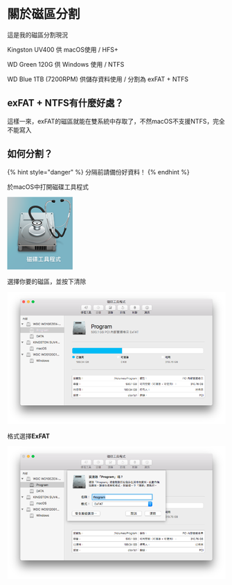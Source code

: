 # 關於磁區分割

這是我的磁區分割現況

Kingston UV400 供 macOS使用 / HFS+

WD Green 120G 供 Windows 使用 / NTFS

WD Blue 1TB \(7200RPM\) 供儲存資料使用 / 分割為 exFAT + NTFS

## exFAT + NTFS有什麼好處？

這樣一來，exFAT的磁區就能在雙系統中存取了，不然macOS不支援NTFS，完全不能寫入

## 如何分割？

{% hint style="danger" %}
分隔前請備份好資料！
{% endhint %}

於macOS中打開磁碟工具程式

![](../.gitbook/assets/ying-mu-kuai-zhao-20180528-xia-wu-6.57.57.png)

選擇你要的磁區，並按下清除

![](../.gitbook/assets/ying-mu-kuai-zhao-20180528-xia-wu-6.59.28.png)

格式選擇**ExFAT**

![](../.gitbook/assets/ying-mu-kuai-zhao-20180528-xia-wu-7.00.34.png)









